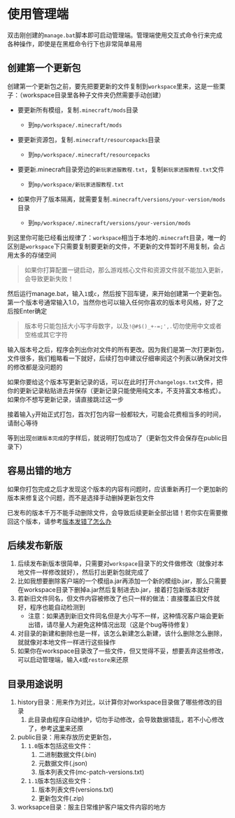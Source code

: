 # 使用管理端

双击刚创建的`manage.bat`脚本即可启动管理端。管理端使用交互式命令行来完成各种操作，即使是在黑框命令行下也非常简单易用

## 创建第一个更新包

创建第一个更新包之前，要先把要更新的文件复制到`workspace`里来，这是一些栗子：（workspace目录里各种子文件夹仍然需要手动创建）

+ 要更新所有模组，复制`.minecraft/mods`目录
  + 到`mp/workspace/.minecraft/mods`

+ 要更新资源包，复制`.minecraft/resourcepacks`目录
  + 到`mp/workspace/.minecraft/resourcepacks`

+ 要更新.minecraft目录旁边的`新玩家进服教程.txt`，复制`新玩家进服教程.txt`文件
  + 到`mp/workspace/新玩家进服教程.txt`

+ 如果你开了版本隔离，就需要复制`.minecraft/versions/your-version/mods`目录
  + 到`mp/workspace/.minecraft/versions/your-version/mods`


到这里你可能已经看出规律了：`workspace`相当于本地的`.minecraft`目录，唯一的区别是`workspace`下只需要复制要更新的文件，不更新的文件暂时不用复制，会占用太多的存储空间

> 如果你打算配置一键启动，那么游戏核心文件和资源文件就不能加入更新，会导致更新失败！

然后运行manage.bat，输入`1`或`c`，然后按下回车键，来开始创建第一个更新包。第一个版本号通常输入1.0，当然你也可以输入任何你喜欢的版本号风格，好了之后按Enter确定

>  版本号只能包括大小写字母数字，以及`!@#$()_+-=;',.`切勿使用中文或者空格或其它字符

输入版本号之后，程序会列出你对文件的所有更改。因为我们是第一次打更新包，文件很多，我们粗略看一下就好，后续打包中建议仔细审阅这个列表以确保对文件的修改都是没问题的

如果你要给这个版本写更新记录的话，可以在此时打开`changelogs.txt`文件，把你的更新记录粘贴进去并保存（更新记录只能使用纯文本，不支持富文本格式）。如果你不想写更新记录，请直接跳过这一步

接着输入`y`开始正式打包，首次打包内容一般都较大，可能会花费相当多的时间，请耐心等待

等到出现`创建版本完成`的字样后，就说明打包成功了（更新包文件会保存在public目录下）

## 容易出错的地方

如果你打包完成之后才发现这个版本的内容有问题时，应该重新再打一个更加新的版本来修复这个问题，而不是选择手动删掉更新包文件

已发布的版本千万不能手动删除文件，会导致后续更新全部出错！若你实在需要撤回这个版本，请参考[版本发错了怎么办](tutorial-notices.md#版本发错了怎么办)

## 后续发布新版

1. 后续发布新版本很简单，只需要对`workspace`目录下的文件做修改（就像对本地文件一样修改就好），然后打出更新包就完成了
2. 比如我想要删除客户端的一个模组a.jar再添加一个新的模组b.jar，那么只需要在workspace目录下删掉a.jar然后复制进去b.jar，接着打包新版本就好
3. 若新旧文件同名，但文件内容被修改了也只一样的做法：直接覆盖旧文件就好，程序也能自动检测到
    + 注意：如果遇到新旧文件同名但是大小写不一样，这种情况客户端会更新出错，请尽量人为避免这种情况出现（这是个bug等待修复）
4. 对目录的新建和删除也是一样，该怎么新建怎么新建，该什么删除怎么删除，就就像对本地文件一样进行这些操作
5. 如果你在workspace目录改了一些文件，但又觉得不妥，想要丢弃这些修改，可以启动管理端，输入`4`或`restore`来还原

## 目录用途说明

1. history目录：用来作为对比，以计算你对workspace目录做了哪些修改的目录
   1. 此目录由程序自动维护，切勿手动修改，会导致数据错乱，若不小心修改了，参考[这里](tutorial-notices.md#不小心修改了history目录)来还原
2. public目录：用来存放历史更新包，
   1. `1.0`版本包括这些文件：
      1. 二进制数据文件(.bin) 
      2. 元数据文件(.json)
      3. 版本列表文件(mc-patch-versions.txt)
   2. `1.1`版本包括这些文件：
      1. 版本列表文件(versions.txt)
      2. 更新包文件(.zip)
3. worksapce目录：服主日常维护客户端文件内容的地方